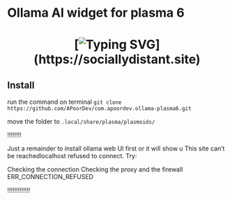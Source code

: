 #  Ollama  AI widget for plasma 6

<h1 align="center">

[![Typing SVG](https://readme-typing-svg.demolab.com/?lines=Hi+👋,+I'm+A+Poor+Dev;)](https://sociallydistant.site)


## Install

run the command on terminal
`git clone https://github.com/APoorDev/com.apoordev.ollama-plasma6.git  `


move the folder to `.local/share/plasma/plasmoids/`

!!!!!!!!

Just a remainder to install ollama web UI first or it will show u
This site can’t be reachedlocalhost refused to connect.
Try:

Checking the connection
Checking the proxy and the firewall
ERR_CONNECTION_REFUSED


!!!!!!!!!!!!!
